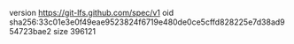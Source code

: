 version https://git-lfs.github.com/spec/v1
oid sha256:33c01e3e0f49eae9523824f6719e480de0ce5cffd828225e7d38ad954723bae2
size 396121

